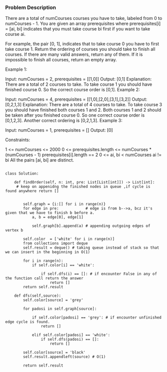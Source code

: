 ### Problem Description 

There are a total of numCourses courses you have to take, labeled from 0 to numCourses - 1. You are given an array prerequisites where prerequisites[i] = [ai, bi] indicates that you must take course bi first if you want to take course ai.

For example, the pair [0, 1], indicates that to take course 0 you have to first take course 1.
Return the ordering of courses you should take to finish all courses. If there are many valid answers, return any of them. If it is impossible to finish all courses, return an empty array.

 

Example 1:

Input: numCourses = 2, prerequisites = [[1,0]]
Output: [0,1]
Explanation: There are a total of 2 courses to take. To take course 1 you should have finished course 0. So the correct course order is [0,1].
Example 2:

Input: numCourses = 4, prerequisites = [[1,0],[2,0],[3,1],[3,2]]
Output: [0,2,1,3]
Explanation: There are a total of 4 courses to take. To take course 3 you should have finished both courses 1 and 2. Both courses 1 and 2 should be taken after you finished course 0.
So one correct course order is [0,1,2,3]. Another correct ordering is [0,2,1,3].
Example 3:

Input: numCourses = 1, prerequisites = []
Output: [0]
 

Constraints:

1 <= numCourses <= 2000
0 <= prerequisites.length <= numCourses * (numCourses - 1)
prerequisites[i].length == 2
0 <= ai, bi < numCourses
ai != bi
All the pairs [ai, bi] are distinct.


```

class Solution:
    
    def findOrder(self, n: int, pre: List[List[int]]) -> List[int]:
     # keep on appenidng the finished nodes in queue ,if cycle is found anywhere return []
        

        self.graph = {i:[] for i in range(n)}    
        for edge in pre:            # edge is from b-->a, bcz it's given that we have to finish b before a.
            a, b = edge[0], edge[1] 

            self.graph[b].append(a) # appending outgoing edges of vertex b
        
        self.color  = ['white' for i in range(n)]
        from collections import deque
        self.result = deque() # taking queue instead of stack so that we can insert in the beginning in O(1)
                         
        for i in range(n):
            if self.color[i] == 'white':
            
                if self.dfs(i) == []: # if encounter False in any of the function call return the answer 
                    return []
        return self.result
            
    def dfs(self,source):
        self.color[source] = 'grey'
        
        for padosi in self.graph[source]:
            
            if self.color[padosi] == 'grey': # if encounter unfinished edge cycle is found.
                return []                 
            
            elif self.color[padosi] == 'white':
                if self.dfs(padosi) == []:
                    return []
        
        self.color[source] = 'black'
        self.result.appendleft(source) # O(1)
        
        return self.result
                

```
